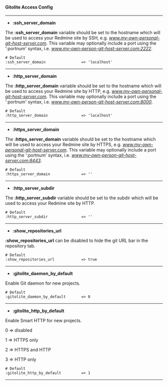 #### Gitolite Access Config
***

* **:ssh_server_domain**

The **:ssh_server_domain** variable should be set to the hostname which will be used to access your Redmine site by SSH, e.g. *www.my-own-personal-git-host-server.com*. This variable may optionally include a port using the ':portnum' syntax, i.e. *www.my-own-person-git-host-server.com:2222*.

    # Default
    :ssh_server_domain                => 'localhost'

***

* **:http_server_domain**

The **:http_server_domain** variable should be set to the hostname which will be used to access your Redmine site by HTTP, e.g. *www.my-own-personal-git-host-server.com*. This variable may optionally include a port using the ':portnum' syntax, i.e. *www.my-own-person-git-host-server.com:8000*.

    # Default
    :http_server_domain               => 'localhost'

***

* **:https_server_domain**

The **:https_server_domain** variable should be set to the hostname which will be used to access your Redmine site by HTTPS, e.g. *www.my-own-personal-git-host-server.com*. This variable may optionally include a port using the ':portnum' syntax, i.e. *www.my-own-person-git-host-server.com:8443*.

    # Default
    :https_server_domain              => ''

***

* **:http_server_subdir**

The **:http_server_subdir** variable should be set to the subdir which will be used to access your Redmine site by HTTP.

    # Default
    :http_server_subdir               => ''

***

* **:show_repositories_url**

**:show_repositories_url** can be disabled to hide the git URL bar in the repository tab.

    # Default
    :show_repositories_url            => true

***

* **:gitolite_daemon_by_default**

Enable Git daemon for new projects.

    # Default
    :gitolite_daemon_by_default       => 0

***

* **:gitolite_http_by_default**

Enable Smart HTTP for new projects.

0 => disabled

1 => HTTPS only

2 => HTTPS and HTTP

3 => HTTP only

    # Default
    :gitolite_http_by_default         => 1

***

